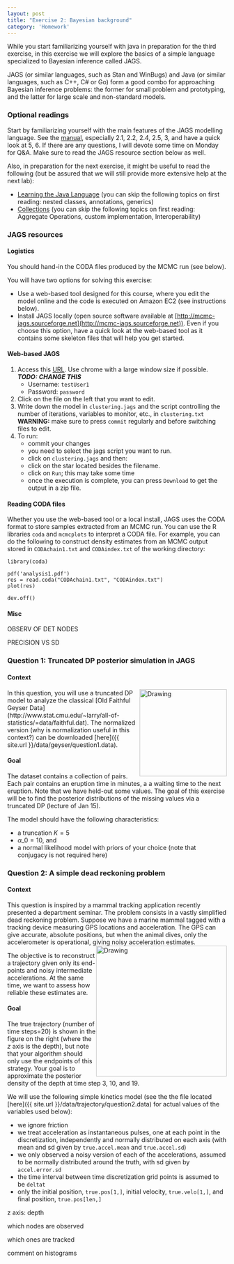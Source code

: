 ```yaml
---
layout: post
title: "Exercise 2: Bayesian background"
category: 'Homework'
---
```


While you start familiarizing yourself with java in preparation for the third exercise, in this exercise we will explore the basics of a simple language specialized to Bayesian inference called JAGS.

JAGS (or similar languages, such as Stan and WinBugs) and Java (or similar languages, such as C++, C# or Go) form a good combo for approaching Bayesian inference problems: the former for small problem and prototyping, and the latter for large scale and non-standard models.

### Optional readings

Start by familiarizing yourself with the main features of the JAGS modelling language. See the [manual](http://people.math.aau.dk/~kkb/Undervisning/Bayes13/sorenh/docs/jags_user_manual.pdf), especially 2.1, 2.2, 2.4, 2.5, 3, and have a quick look at 5, 6. If there are any questions, I will devote some time on Monday for Q&A. Make sure to read the JAGS resource section below as well.

Also, in preparation for the next exercise, it might be useful to read the following (but be assured that we will still provide more extensive help at the next lab):

- [Learning the Java Language](http://docs.oracle.com/javase/tutorial/java/index.html) (you can skip the following topics on first reading: nested classes, annotations, generics) 
- [Collections](http://docs.oracle.com/javase/tutorial/collections/index.html) (you can skip the following topics on first reading: Aggregate Operations, custom implementation, Interoperability)

### JAGS resources

#### Logistics

You should hand-in the CODA files produced by the MCMC run (see below).

You will have two options for solving this exercise:

- Use a web-based tool designed for this course, where you edit the model online and the code is executed on Amazon EC2 (see instructions below).
- Install JAGS locally (open source software available at [http://mcmc-jags.sourceforge.net](http://mcmc-jags.sourceforge.net)). Even if you choose this option, have a quick look at the web-based tool as it contains some skeleton files that will help you get started.

#### Web-based JAGS

1. Access this [URL](http://54.200.129.218/public_models/1). Use chrome with a large window size if possible. ***TODO: CHANGE THIS*** 
   - Username: ``testUser1``
   - Password: ``password``
2. Click on the file on the left that you want to edit.
3. Write down the model in ``clustering.jags`` and the script controlling the number of iterations, variables to monitor, etc., in ``clustering.txt`` **WARNING:** make sure to press ``commit`` regularly and before switching files to edit.
4. To run:
   - commit your changes
   - you need to select the jags script you want to run. 
   - click on ``clustering.jags`` and then:
   - click on the star located besides the filename. 
   - click on ``Run``; this may take some time
   - once the execution is complete, you can press ``Download`` to get the output in a zip file.
   
#### Reading CODA files

Whether you use the web-based tool or a local install, JAGS uses the CODA format to store samples extracted from an MCMC run. You can use the R libraries ``coda`` and ``mcmcplots`` to interpret a CODA file. For example, you can do the following to construct density estimates from an MCMC output stored in ``CODAchain1.txt`` and ``CODAindex.txt`` of the working directory:

```
library(coda)

pdf('analysis1.pdf')
res = read.coda("CODAchain1.txt", "CODAindex.txt")
plot(res)

dev.off()
```

#### Misc 

OBSERV OF DET NODES

PRECISION VS SD

### Question 1: Truncated DP posterior simulation in JAGS

#### Context

<img src="{{ site.url }}/data/geyser/geyser-data.jpg" alt="Drawing" style="width: 200px; float: right"/> 
In this question, you will use a truncated DP model to analyze the classical [Old Faithful Geyser Data](http://www.stat.cmu.edu/~larry/all-of-statistics/=data/faithful.dat). The normalized version (why is normalization useful in this context?) can be downloaded [here]({{ site.url }}/data/geyser/question1.data).

#### Goal

The dataset contains a collection of pairs. Each pair contains an eruption time in minutes, a a waiting time to the next eruption. Note that we have held-out some values. The goal of this exercise will be to find the posterior distributions of the missing values via a truncated DP (lecture of Jan 15).

The model should have the following characteristics:

- a truncation $K = 5$
- $\alpha\_0 = 10$, and 
- a normal likelihood model with priors of your choice (note that conjugacy is not required here)

### Question 2: A simple dead reckoning problem

#### Context

This question is inspired by a mammal tracking application recently presented a department seminar. The problem consists in a vastly simplified dead reckoning problem. Suppose we have a marine mammal tagged with a tracking device measuring GPS locations and acceleration. The GPS can give accurate, absolute positions, but when the animal dives, only the accelerometer is operational, giving noisy acceleration estimates. <img src="{{ site.url }}/data/geyser/trajectory.jpg" alt="Drawing" style="width: 300px; float: right"/> 

The objective is to reconstruct a trajectory given only its end-points and noisy intermediate accelerations. At the same time, we want to assess how reliable these estimates are.

#### Goal

The true trajectory (number of time steps=20) is shown in the figure on the right  (where the $z$ axis is the depth), but note that your algorithm should only use the endpoints of this strategy. Your goal is to approximate the posterior density of the depth at time step 3, 10, and 19.

We will use the following simple kinetics model (see the the file located [here]({{ site.url }}/data/trajectory/question2.data) for actual values of the variables used below):

- we ignore friction
- we treat acceleration as instantaneous pulses, one at each point in the discretization, independently and normally distributed on each axis (with mean and sd given by ``true.accel.mean`` and ``true.accel.sd``)
- we only observed a noisy version of each of the accelerations, assumed to be normally distributed around the truth, with sd given by ``accel.error.sd``
- the time interval between time discretization grid points is assumed to be ``deltat``
- only the initial position, ``true.pos[1,]``, initial velocity, ``true.velo[1,]``, and final position, ``true.pos[len,]``


z axis: depth

which nodes are observed

which ones are tracked

comment on histograms

